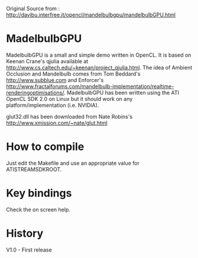 Original Source from : http://davibu.interfree.it/opencl/mandelbulbgpu/mandelbulbGPU.html

MadelbulbGPU
============

MadelbulbGPU is a small and simple demo written in OpenCL. It is based on
Keenan Crane's qjulia available at http://www.cs.caltech.edu/~keenan/project_qjulia.html.
The idea of Ambient Occlusion and Mandelbulb comes from Tom Beddard's
http://www.subblue.com and Enforcer's http://www.fractalforums.com/mandelbulb-implementation/realtime-renderingoptimisations/.
MadelbulbGPU has been written using the ATI OpenCL SDK 2.0 on Linux but it
should work on any platform/implementation (i.e. NVIDIA).

glut32.dll has been downloaded from Nate Robins's http://www.xmission.com/~nate/glut.html


How to compile
==============

Just edit the Makefile and use an appropriate value for ATISTREAMSDKROOT.


Key bindings
============

Check the on screen help.


History
=======

V1.0 - First release
